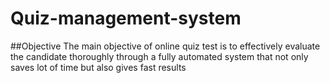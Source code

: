# Quiz-management-system

##Objective
The main objective of online quiz test is to effectively evaluate the candidate thoroughly through a fully automated system that not only saves lot of time but also gives fast results


